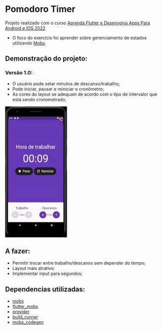 # Pomodoro Timer

Projeto realizado com o curso [Aprenda Flutter e Desenvolva Apps Para Android e IOS 2022
](https://www.udemy.com/course/curso-flutter/learn/lecture/28256708#overview)

- O foco do exercício foi aprender sobre gerenciamento de estados utilizando [Mobx](https://pub.dev/packages/mobx).


## Demonstração do projeto:
### Versão 1.0:
- O usuário pode setar minutos de descanso/trabalho;
- Pode iniciar, pausar e reiniciar o cronômetro;
- As cores do layout se adequam de acordo com o tipo de intervalor que está sendo cronometrado;

![Pomodoro Timer](/lib/assets/demo.gif)


## A fazer:
- Permitir trocar entre trabalho/descanso sem depender do tempo;
- Layout mais atrativo;
- Implementar input para segundos;

## Dependencias utilizadas: 
- [mobx](https://pub.dev/packages/mobx)
- [flutter_mobx](https://pub.dev/packages/flutter_mobx)
- [provider](https://pub.dev/packages/provider)  
- [build_runner](https://pub.dev/packages/build_runner)
- [mobx_codegen](https://pub.dev/packages/mobx_codegen)